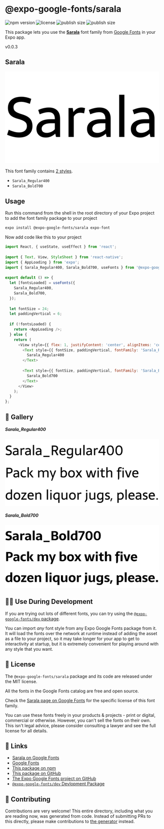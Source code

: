 # @expo-google-fonts/sarala

![npm version](https://flat.badgen.net/npm/v/@expo-google-fonts/sarala)
![license](https://flat.badgen.net/github/license/expo/google-fonts)
![publish size](https://flat.badgen.net/packagephobia/install/@expo-google-fonts/sarala)
![publish size](https://flat.badgen.net/packagephobia/publish/@expo-google-fonts/sarala)

This package lets you use the [**Sarala**](https://fonts.google.com/specimen/Sarala) font family from [Google Fonts](https://fonts.google.com/) in your Expo app.

v0.0.3

## Sarala

![Sarala](./font-family.png)

This font family contains [2 styles](#-gallery).

- `Sarala_Regular400`
- `Sarala_Bold700`

## Usage

Run this command from the shell in the root directory of your Expo project to add the font family package to your project
```sh
expo install @expo-google-fonts/sarala expo-font
```

Now add code like this to your project
```js
import React, { useState, useEffect } from 'react';

import { Text, View, StyleSheet } from 'react-native';
import { AppLoading } from 'expo';
import { Sarala_Regular400, Sarala_Bold700, useFonts } from '@expo-google-fonts/sarala';

export default () => {
  let [fontsLoaded] = useFonts({
    Sarala_Regular400,
    Sarala_Bold700,
  });

  let fontSize = 24;
  let paddingVertical = 6;

  if (!fontsLoaded) {
    return <AppLoading />;
  } else {
    return (
      <View style={{ flex: 1, justifyContent: 'center', alignItems: 'center' }}>
        <Text style={{ fontSize, paddingVertical, fontFamily: 'Sarala_Regular400' }}>
          Sarala_Regular400
        </Text>

        <Text style={{ fontSize, paddingVertical, fontFamily: 'Sarala_Bold700' }}>
          Sarala_Bold700
        </Text>
      </View>
    );
  }
};

```

## 🔡 Gallery

##### Sarala_Regular400
![Sarala_Regular400](./a9d80ed2e5dae04bd639f269f2f43d7fa0b65ef816a0abb64bbcae03db7a59bb.ttf.png)

##### Sarala_Bold700
![Sarala_Bold700](./2b0699ce4a9bd9eb0f091d571c8992f4ff81d558ef3b60edd81a71a081a6420f.ttf.png)


## 👩‍💻 Use During Development

If you are trying out lots of different fonts, you can try using the [`@expo-google-fonts/dev` package](https://github.com/expo/google-fonts/tree/master/font-packages/dev#readme).

You can import *any* font style from any Expo Google Fonts package from it. It will load the fonts
over the network at runtime instead of adding the asset as a file to your project, so it may take longer
for your app to get to interactivity at startup, but it is extremely convenient
for playing around with any style that you want.

## 📖 License

The `@expo-google-fonts/sarala` package and its code are released under the MIT license.

All the fonts in the Google Fonts catalog are free and open source.

Check the [Sarala page on Google Fonts](https://fonts.google.com/specimen/Sarala) for the specific license of this font family.

You can use these fonts freely in your products & projects - print or digital, commercial or otherwise. However, you can't sell the fonts on their own. This isn't legal advice, please consider consulting a lawyer and see the full license for all details.

## 🔗 Links

- [Sarala on Google Fonts](https://fonts.google.com/specimen/Sarala)
- [Google Fonts](https://fonts.google.com/)
- [This package on npm](https://www.npmjs.com/package/@expo-google-fonts/sarala)
- [This package on GitHub](https://github.com/expo/google-fonts/tree/master/font-packages/sarala)
- [The Expo Google Fonts project on GitHub](https://github.com/expo/google-fonts)
- [`@expo-google-fonts/dev` Devlopment Package](https://github.com/expo/google-fonts/tree/master/font-packages/dev)


## 🤝 Contributing

Contributions are very welcome! This entire directory, including what you are reading now, was generated from code. Instead of submitting PRs to this directly, please make contributions to [the generator](https://github.com/expo/google-fonts/tree/master/packages/generator) instead.
